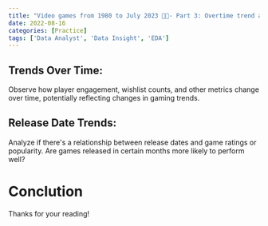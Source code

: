 ```yaml
---
title: "Video games from 1980 to July 2023 👾👾- Part 3: Overtime trend and Conclusion"
date: 2022-08-16
categories: [Practice]
tags: ['Data Analyst', 'Data Insight', 'EDA']
---
```


## Trends Over Time:

Observe how player engagement, wishlist counts, and other metrics change over time, potentially reflecting changes in gaming trends.

## Release Date Trends:

Analyze if there's a relationship between release dates and game ratings or popularity. Are games released in certain months more likely to perform well?

# Conclution

Thanks for your reading!